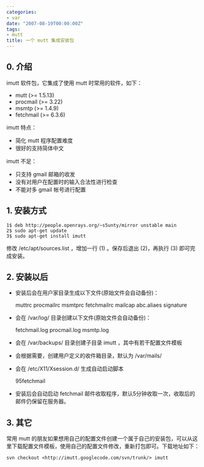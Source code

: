 ```yaml
---
categories:
- var
date: "2007-08-19T00:00:00Z"
tags:
- mutt
title: 一个 mutt 集成安装包
---
```


## 0. 介绍

imutt 软件包，它集成了使用 mutt 时常用的软件，如下：

- mutt (>= 1.5.13)
- procmail (>= 3.22)
- msmtp (>= 1.4.9)
- fetchmail (>= 6.3.6)

imutt 特点：

* 简化 mutt 程序配置难度
* 很好的支持简体中文

imutt 不足：

* 只支持 gmail 邮箱的收发 
* 没有对用户在配置时的输入合法性进行检查
* 不能对多 gmail 帐号进行配置

## 1. 安装方式

    1$ deb http://people.openrays.org/~s5unty/mirror unstable main
    2$ sudo apt-get update
    3$ sudo apt-get install imutt

修改 /etc/apt/sources.list ，增加一行 (1) 。保存后退出 (2)，再执行 (3) 即可完成安装。

## 2. 安装以后

* 安装后会在用户家目录生成以下文件(原始文件会自动备份)：

    muttrc
    procmailrc 
    msmtprc
    fetchmailrc
    mailcap
    abc.aliaes
    signature

* 会在 /var/log/ 目录创建以下文件(原始文件会自动备份)：

    fetchmail.log
    procmail.log
    msmtp.log

* 会在 /var/backups/ 目录创建子目录 imutt ，其中有若干配置文件模板 
* 会根据需要，创建用户定义的收件箱目录，默认为 /var/mails/
* 会在 /etc/X11/Xsession.d/ 生成自动启动脚本

    95fetchmail

* 安装后会自动启动 fetchmail 邮件收取程序，默认5分钟收取一次，收取后的邮件仍保留在服务器。

## 3. 其它

常用 mutt 的朋友如果想用自己的配置文件创建一个属于自己的安装包，可以从这里下载配置文件模板，使用自己的配置文件修改，重新打包即可。下载地址如下： 

    svn checkout <http://imutt.googlecode.com/svn/trunk/> imutt
